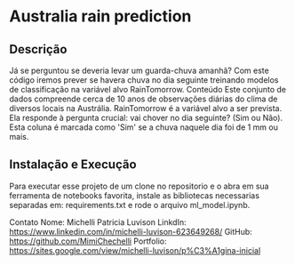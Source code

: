 # Australia rain prediction 

## Descrição
Já se perguntou se deveria levar um guarda-chuva amanhã? Com este código iremos prever se havera chuva no dia seguinte treinando modelos de classificação na variável alvo RainTomorrow. Conteúdo Este conjunto de dados compreende cerca de 10 anos de observações diárias do clima de diversos locais na Austrália. RainTomorrow é a variável alvo a ser prevista. Ela responde à pergunta crucial: vai chover no dia seguinte? (Sim ou Não). Esta coluna é marcada como 'Sim' se a chuva naquele dia foi de 1 mm ou mais.

## Instalação e Execução
Para executar esse projeto de um clone no repositorio e o abra em sua ferramenta de notebooks favorita, instale as bibliotecas necessarias separadas em: requirements.txt e rode o arquivo ml_model.ipynb.

Contato
Nome: Michelli Patricia Luvison
LinkdIn: https://www.linkedin.com/in/michelli-luvison-623649268/
GitHub: https://github.com/MimiChechelli
Portfolio: https://sites.google.com/view/michelli-luvison/p%C3%A1gina-inicial